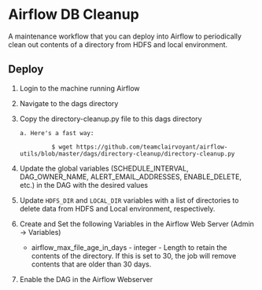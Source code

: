 # Airflow DB Cleanup

A maintenance workflow that you can deploy into Airflow to periodically clean out contents of a directory from HDFS and local environment.

## Deploy

1. Login to the machine running Airflow

2. Navigate to the dags directory

3. Copy the directory-cleanup.py file to this dags directory

       a. Here's a fast way:

                $ wget https://github.com/teamclairvoyant/airflow-utils/blob/master/dags/directory-cleanup/directory-cleanup.py
        
4. Update the global variables (SCHEDULE_INTERVAL, DAG_OWNER_NAME, ALERT_EMAIL_ADDRESSES, ENABLE_DELETE, etc.) in the DAG with the desired values

5. Update `HDFS_DIR` and `LOCAL_DIR` variables with a list of directories to delete data from HDFS and Local environment, respectively.

6. Create and Set the following Variables in the Airflow Web Server (Admin -> Variables)

    - airflow_max_file_age_in_days - integer - Length to retain the contents of the directory. If this is set to 30, the job will remove contents that are older than 30 days.

7. Enable the DAG in the Airflow Webserver


